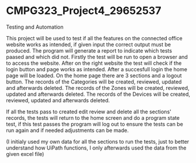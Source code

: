 # CMPG323_Project4_29652537
Testing and Automation

This project will be used to test if all the features on the connected office website works as intended, if given input the correct output must be produced.
The program will generate a report to indicate which tests paased and which did not.
Firstly the test will be run to open a browser and to access the website.
After on the right website the test will check if the login button and page works as intended.
After a succesfull login the home page will be loaded.
On the home page there are 3 sections and a logout button.
The records of the Categories will be created, reviewed, updated and afterwards deleted.
The records of the Zones will be created, reviewed, updated and afterwards deleted.
The records of the Devices will be created, reviewed, updated and afterwards deleted.

If all the tests pass to created edit review and delete all the sections' records, the tests will return to the home screen and do a program state test, if this test passes the program will log out to ensure the tests can be run again and if needed adjustments can be made.

(I initialy used my own data for all the sections to run the tests, just to better understand how UiPath functions, I only afterwards used the data from the given excel file)
